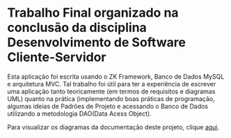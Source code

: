 # Trabalho Final organizado na conclusão da disciplina Desenvolvimento de Software Cliente-Servidor

Esta aplicação foi escrita usando o ZK Framework, Banco de Dados MySQL e arquitetura MVC.
Tal trabalho foi útil para ter a experiência de escrever uma aplicação tanto teoricamente (em termos de requisitos e diagramas UML) quanto na prática (implementando boas práticas de programação,
algumas ideias de Padrões de Projeto e acessando o Banco de Dados utilizando a metodologia DAO(Data Acess Object).

Para visualizar os diagramas da documentação deste projeto, clique [aqui](https://github.com/apontes77/projetoFinal_clienteServidor/wiki/Diagramas-da-Aplica%C3%A7%C3%A3o).
